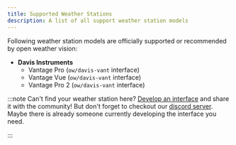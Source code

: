 ```yaml
---
title: Supported Weather Stations
description: A list of all support weather station models
---
```


Following weather station models are officially supported or recommended by open weather vision:

-   **Davis Instruments**
    -   Vantage Pro (`ow/davis-vant` interface)
    -   Vantage Vue (`ow/davis-vant` interface)
    -   Vantage Pro 2 (`ow/davis-vant` interface)

:::note
Can't find your weather station here? [Develop an interface](/owvision/developer-guides/station-interface) and share it with the community! But don't forget to checkout our [discord server](https://discord.gg/YxVmbrYy). Maybe there is already someone currently developing the interface you need.

:::
